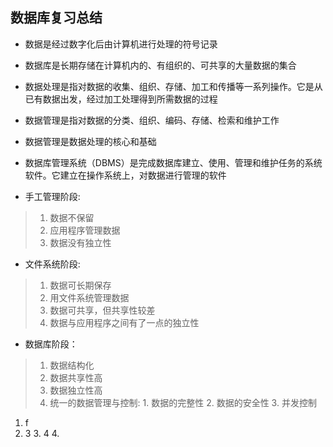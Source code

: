 ## 数据库复习总结

* 数据是经过数字化后由计算机进行处理的符号记录

* 数据库是长期存储在计算机内的、有组织的、可共享的大量数据的集合

* 数据处理是指对数据的收集、组织、存储、加工和传播等一系列操作。它是从已有数据出发，经过加工处理得到所需数据的过程

* 数据管理是指对数据的分类、组织、编码、存储、检索和维护工作

* 数据管理是数据处理的核心和基础

* 数据库管理系统（DBMS）是完成数据库建立、使用、管理和维护任务的系统软件。它建立在操作系统上，对数据进行管理的软件

* 手工管理阶段:

> 1. 数据不保留
> 2. 应用程序管理数据
> 3. 数据没有独立性

* 文件系统阶段:

> 1. 数据可长期保存
> 2. 用文件系统管理数据
> 3. 数据可共享，但共享性较差
> 4. 数据与应用程序之间有了一点的独立性

* 数据库阶段：

>1.	数据结构化
>2.	数据共享性高
>3.	数据独立性高
>4.	统一的数据管理与控制:
	1. 数据的完整性
	2. 数据的安全性
    3. 并发控制

1. f
2. 3
	3. 4
	4.